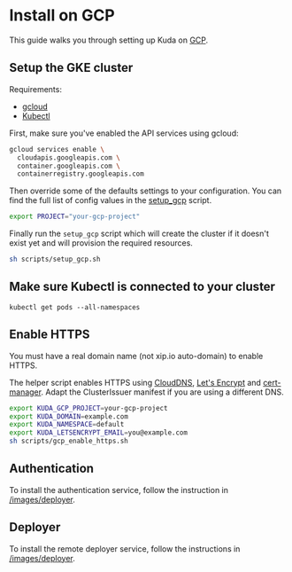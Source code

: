 # Install on GCP

This guide walks you through setting up Kuda on [GCP](https://cloud.google.com/kubernetes-engine/).

## Setup the GKE cluster

Requirements:

- [gcloud](#)
- [Kubectl](#)

First, make sure you've enabled the API services using gcloud:

```bash
gcloud services enable \
  cloudapis.googleapis.com \
  container.googleapis.com \
  containerregistry.googleapis.com
```

Then override some of the defaults settings to your configuration.
You can find the full list of config values in the [setup_gcp](/scripts/setup_gcp.sh) script.

```bash
export PROJECT="your-gcp-project"
```

Finally run the `setup_gcp` script which will create the cluster
if it doesn't exist yet and will provision the required resources.

```bash
sh scripts/setup_gcp.sh
```

## Make sure Kubectl is connected to your cluster

```
kubectl get pods --all-namespaces
```

## Enable HTTPS

You must have a real domain name (not xip.io auto-domain) to enable HTTPS.

The helper script enables HTTPS using [CloudDNS](#), [Let's Encrypt](#) and [cert-manager](#). Adapt the ClusterIssuer manifest if you are using a different DNS.

```bash
export KUDA_GCP_PROJECT=your-gcp-project
export KUDA_DOMAIN=example.com
export KUDA_NAMESPACE=default
export KUDA_LETSENCRYPT_EMAIL=you@example.com
sh scripts/gcp_enable_https.sh
```

## Authentication

To install the authentication service, follow the instruction in
[/images/deployer](/images/auth).

## Deployer

To install the remote deployer service, follow the instructions in
[/images/deployer](/images/deployer).